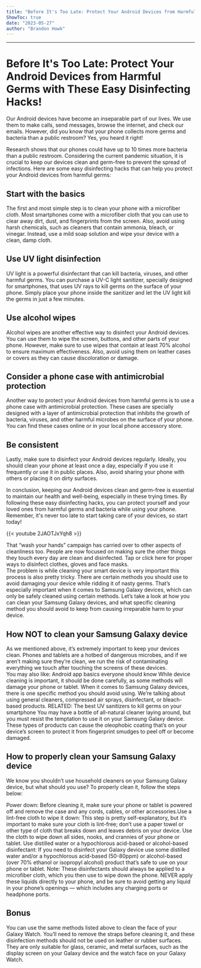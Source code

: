```yaml
---
title: "Before It's Too Late: Protect Your Android Devices from Harmful Germs with These Easy Disinfecting Hacks!"
ShowToc: true 
date: "2023-05-27"
author: "Brandon Howk"
---
```

*****
# Before It's Too Late: Protect Your Android Devices from Harmful Germs with These Easy Disinfecting Hacks!

Our Android devices have become an inseparable part of our lives. We use them to make calls, send messages, browse the internet, and check our emails. However, did you know that your phone collects more germs and bacteria than a public restroom? Yes, you heard it right!

Research shows that our phones could have up to 10 times more bacteria than a public restroom. Considering the current pandemic situation, it is crucial to keep our devices clean and germ-free to prevent the spread of infections. Here are some easy disinfecting hacks that can help you protect your Android devices from harmful germs:

## Start with the basics

The first and most simple step is to clean your phone with a microfiber cloth. Most smartphones come with a microfiber cloth that you can use to clear away dirt, dust, and fingerprints from the screen. Also, avoid using harsh chemicals, such as cleaners that contain ammonia, bleach, or vinegar. Instead, use a mild soap solution and wipe your device with a clean, damp cloth.

## Use UV light disinfection

UV light is a powerful disinfectant that can kill bacteria, viruses, and other harmful germs. You can purchase a UV-C light sanitizer, specially designed for smartphones, that uses UV rays to kill germs on the surface of your phone. Simply place your phone inside the sanitizer and let the UV light kill the germs in just a few minutes.

## Use alcohol wipes

Alcohol wipes are another effective way to disinfect your Android devices. You can use them to wipe the screen, buttons, and other parts of your phone. However, make sure to use wipes that contain at least 70% alcohol to ensure maximum effectiveness. Also, avoid using them on leather cases or covers as they can cause discoloration or damage.

## Consider a phone case with antimicrobial protection

Another way to protect your Android devices from harmful germs is to use a phone case with antimicrobial protection. These cases are specially designed with a layer of antimicrobial protection that inhibits the growth of bacteria, viruses, and other harmful microbes on the surface of your phone. You can find these cases online or in your local phone accessory store.

## Be consistent

Lastly, make sure to disinfect your Android devices regularly. Ideally, you should clean your phone at least once a day, especially if you use it frequently or use it in public places. Also, avoid sharing your phone with others or placing it on dirty surfaces.

In conclusion, keeping our Android devices clean and germ-free is essential to maintain our health and well-being, especially in these trying times. By following these easy disinfecting hacks, you can protect yourself and your loved ones from harmful germs and bacteria while using your phone. Remember, it's never too late to start taking care of your devices, so start today!

{{< youtube 2JAOTJxYqh8 >}} 



That “wash your hands” campaign has carried over to other aspects of cleanliness too. People are now focused on making sure the other things they touch every day are clean and disinfected. Tap or click here for proper ways to disinfect clothes, gloves and face masks.  
The problem is while cleaning your smart device is very important this process is also pretty tricky. There are certain methods you should use to avoid damaging your device while ridding it of nasty germs. 
That’s especially important when it comes to Samsung Galaxy devices, which can only be safely cleaned using certain methods. Let’s take a look at how you can clean your Samsung Galaxy devices, and what specific cleaning method you should avoid to keep from causing irreparable harm to your device.

 
## How NOT to clean your Samsung Galaxy device


As we mentioned above, it’s extremely important to keep your devices clean. Phones and tablets are a hotbed of dangerous microbes, and if we aren’t making sure they’re clean, we run the risk of contaminating everything we touch after touching the screens of these devices.  
You may also like: Android app basics everyone should know
While device cleaning is important, it should be done carefully, as some methods will damage your phone or tablet. When it comes to Samsung Galaxy devices, there is one specific method you should avoid using. We’re talking about using general cleaners, compressed air sprays, disinfectant, or bleach-based products.
RELATED: The best UV sanitizers to kill germs on your smartphone
You may have a bottle of all-natural cleaner laying around, but you must resist the temptation to use it on your Samsung Galaxy device. These types of products can cause the oleophobic coating that’s on your device’s screen to protect it from fingerprint smudges to peel off or become damaged.

 
## How to properly clean your Samsung Galaxy device


We know you shouldn’t use household cleaners on your Samsung Galaxy device, but what should you use? To properly clean it, follow the steps below:

 
Power down: Before cleaning it, make sure your phone or tablet is powered off and remove the case and any cords, cables, or other accessories.Use a lint-free cloth to wipe it down: This step is pretty self-explanatory, but it’s important to make sure your cloth is lint-free; don’t use a paper towel or other type of cloth that breaks down and leaves debris on your device. Use the cloth to wipe down all sides, nooks, and crannies of your phone or tablet. Use distilled water or a hypochlorous acid-based or alcohol-based disinfectant: If you need to disinfect your Galaxy device use some distilled water and/or a hypochlorous acid-based (50-80ppm) or alcohol-based (over 70% ethanol or isopropyl alcohol) product that’s safe to use on your phone or tablet. Note: These disinfectants should always be applied to a microfiber cloth, which you then use to wipe down the phone. NEVER apply these liquids directly to your phone, and be sure to avoid getting any liquid in your phone’s openings — which includes any charging ports or headphone ports. 
 
## Bonus


You can use the same methods listed above to clean the face of your Galaxy Watch. You’ll need to remove the straps before cleaning it, and these disinfection methods should not be used on leather or rubber surfaces. They are only suitable for glass, ceramic, and metal surfaces, such as the display screen on your Galaxy device and the watch face on your Galaxy Watch.






